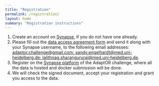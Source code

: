 ```yaml
---
title: "Registration"
permalink: /registration/
layout: home
summary: "Registration instructions"
---
```



1. Create an account on [Synapse](https://www.synapse.org/), if you do not have one already. 
2. Please fill out the <a href="/assets/files/Data_Access_Agreement_AdaptOR21_v2.0.pdf">data access agreement form</a> and send it along with your Synapse username, to the following email addresses: [adaptor.challenge@gmail.com; sandy.engelhardt@med.uni-heidelberg.de; lalithnag.sharangururaj@med.uni-heidelberg.de](mailto:adaptor.challenge@gmail.com,sandy.engelhardt@med.uni-heidelberg.de,lalithnag.sharangururaj@med.uni-heidelberg.de).
3. Register on the [Synapse platform](https://www.synapse.org/AdaptOR_Challenge_2021_MICCAI) of the AdaptOR challenge, where all the data is hosted and docker submission will be done.
4. We will check the signed document, accept your registration and grant you access to the data.
